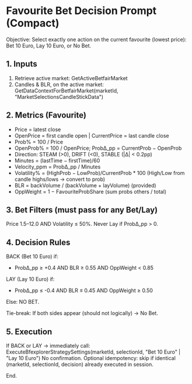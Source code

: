 # Favourite Bet Decision Prompt (Compact)

Objective: Select exactly one action on the current favourite (lowest price): Bet 10 Euro, Lay 10 Euro, or No Bet.

## 1. Inputs
1. Retrieve active market: GetActiveBetfairMarket
2. Candles & BLR, on the active market: GetDataContextForBetfairMarket(marketId, "MarketSelectionsCandleStickData")

## 2. Metrics (Favourite)
- Price = latest close
- OpenPrice = first candle open | CurrentPrice = last candle close
- Prob% = 100 / Price
- OpenProb% = 100 / OpenPrice; ProbΔ_pp = CurrentProb − OpenProb
- Direction: STEAM (>0), DRIFT (<0), STABLE (|Δ| < 0.2pp)
- Minutes = (lastTime − firstTime)/60
- Velocity_ppm = ProbΔ_pp / Minutes
- Volatility% = (HighProb − LowProb)/CurrentProb * 100 (High/Low from candle highs/lows → convert to prob)
- BLR = backVolume / (backVolume + layVolume) (provided)
- OppWeight = 1 − FavouriteProbShare (sum probs others / total)

## 3. Bet Filters (must pass for any Bet/Lay)
Price 1.5–12.0 AND Volatility ≤ 50%.
Never Lay if ProbΔ_pp > 0.

## 4. Decision Rules
BACK (Bet 10 Euro) if:
- ProbΔ_pp ≥ +0.4 AND BLR ≥ 0.55 AND OppWeight < 0.85

LAY (Lay 10 Euro) if:
- ProbΔ_pp ≤ -0.4 AND BLR ≤ 0.45 AND OppWeight ≥ 0.50

Else: NO BET.

Tie-break: If both sides appear (should not logically) → No Bet.

## 5. Execution
If BACK or LAY → immediately call:
ExecuteBfexplorerStrategySettings(marketId, selectionId, "Bet 10 Euro" | "Lay 10 Euro")
No confirmation. Optional idempotency: skip if identical (marketId, selectionId, decision) already executed in session.

End.